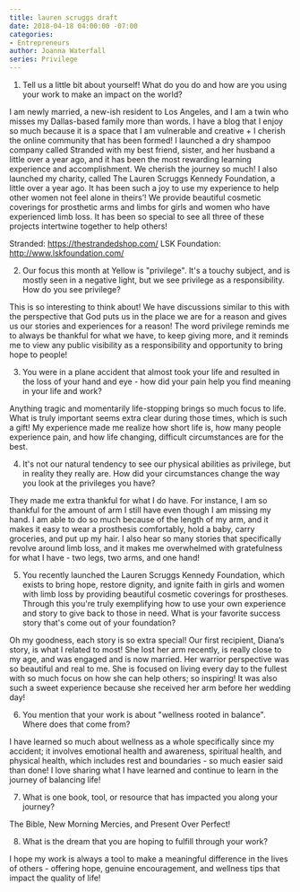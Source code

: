 ```yaml
---
title: lauren scruggs draft
date: 2018-04-18 04:00:00 -07:00
categories:
- Entrepreneurs
author: Joanna Waterfall
series: Privilege
---
```


1. Tell us a little bit about yourself! What do you do and how are you using your work to make an impact on the world?

I am newly married, a new-ish resident to Los Angeles, and I am a twin who misses my Dallas-based family more than words. I have a blog that I enjoy so much because it is a space that I am vulnerable and creative + I cherish the online community that has been formed! I launched a dry shampoo company called Stranded with my best friend, sister, and her husband a little over a year ago, and it has been the most rewarding learning experience and accomplishment. We cherish the journey so much! I also launched my charity, called The Lauren Scruggs Kennedy Foundation, a little over a year ago. It has been such a joy to use my experience to help other women not feel alone in theirs’! We provide beautiful cosmetic coverings for prosthetic arms and limbs for girls and women who have experienced limb loss. It has been so special to see all three of these projects intertwine together to help others!

Stranded: https://thestrandedshop.com/
LSK Foundation: http://www.lskfoundation.com/


2. Our focus this month at Yellow is "privilege". It's a touchy subject, and is mostly seen in a negative light, but we see privilege as a responsibility. How do you see privilege? 

This is so interesting to think about! We have discussions similar to this with the perspective that God puts us in the place we are for a reason and gives us our stories and experiences for a reason! The word privilege reminds me to always be thankful for what we have, to keep giving more, and it reminds me to view any public visibility as a responsibility and opportunity to bring hope to people!


3. You were in a plane accident that almost took your life and resulted in the loss of your hand and eye - how did your pain help you find meaning in your life and work? 

Anything tragic and momentarily life-stopping brings so much focus to life. What is truly important seems extra clear during those times, which is such a gift! My experience made me realize how short life is, how many people experience pain, and how life changing, difficult circumstances are for the best.


4. It's not our natural tendency to see our physical abilities as privilege, but in reality they really are. How did your circumstances change the way you look at the privileges you have? 

They made me extra thankful for what I do have. For instance, I am so thankful for the amount of arm I still have even though I am missing my hand. I am able to do so much because of the length of my arm, and it makes it easy to wear a prosthesis comfortably, hold a baby, carry groceries, and put up my hair. I also hear so many stories that specifically revolve around limb loss, and it makes me overwhelmed with gratefulness for what I have - two legs, two arms,  and one hand!


5. You recently launched the Lauren Scruggs Kennedy Foundation, which exists to bring hope, restore dignity, and ignite faith in girls and women with limb loss by providing beautiful cosmetic coverings for prostheses. Through this you're truly exemplifying how to use your own experience and story to give back to those in need. What is your favorite success story that's come out of your foundation? 

Oh my goodness, each story is so extra special! Our first recipient, Diana’s story, is what I related to most! She lost her arm recently, is really close to my age, and was engaged and is now married. Her warrior perspective was so beautiful and real to me. She is focused on living every day to the fullest with so much focus on how she can help others; so inspiring! It was also such a sweet experience because she received her arm before her wedding day! 


6. You mention that your work is about "wellness rooted in balance". Where does that come from? 

I have learned so much about wellness as a whole specifically since my accident; it involves emotional health and awareness, spiritual health, and physical health, which includes rest and boundaries - so much easier said than done! I love sharing what I have learned and continue to learn in the journey of balancing life!


7. What is one book, tool, or resource that has impacted you along your journey? 

The Bible, New Morning Mercies, and Present Over Perfect! 


8. What is the dream that you are hoping to fulfill through your work? 

I hope my work is always a tool to make a meaningful difference in the lives of others - offering hope, genuine encouragement, and wellness tips that impact the quality of life!  